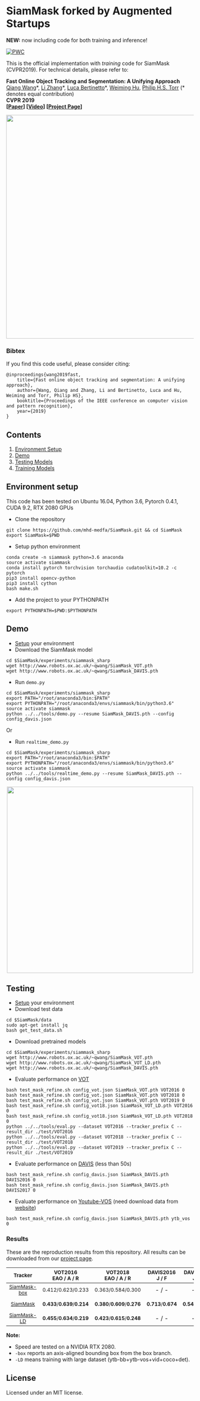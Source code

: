 # SiamMask forked by Augmented Startups

**NEW:** now including code for both training and inference!


[![PWC](https://img.shields.io/endpoint.svg?url=https://paperswithcode.com/badge/fast-online-object-tracking-and-segmentation/visual-object-tracking-vot201718)](https://paperswithcode.com/sota/visual-object-tracking-vot201718?p=fast-online-object-tracking-and-segmentation)

This is the official implementation with *training* code for SiamMask (CVPR2019). For technical details, please refer to:

**Fast Online Object Tracking and Segmentation: A Unifying Approach** <br />
[Qiang Wang](http://www.robots.ox.ac.uk/~qwang/)\*, [Li Zhang](http://www.robots.ox.ac.uk/~lz)\*, [Luca Bertinetto](http://www.robots.ox.ac.uk/~luca)\*, [Weiming Hu](https://scholar.google.com/citations?user=Wl4tl4QAAAAJ&hl=en), [Philip H.S. Torr](https://scholar.google.it/citations?user=kPxa2w0AAAAJ&hl=en&oi=ao) (\* denotes equal contribution) <br />
**CVPR 2019** <br />
**[[Paper](https://arxiv.org/abs/1812.05050)] [[Video](https://youtu.be/I_iOVrcpEBw)] [[Project Page](http://www.robots.ox.ac.uk/~qwang/SiamMask)]** <br />


<div align="center">
  <img src="http://www.robots.ox.ac.uk/~qwang/SiamMask/img/SiamMask.jpg" width="600px" />
</div>

### Bibtex
If you find this code useful, please consider citing:

```
@inproceedings{wang2019fast,
    title={Fast online object tracking and segmentation: A unifying approach},
    author={Wang, Qiang and Zhang, Li and Bertinetto, Luca and Hu, Weiming and Torr, Philip HS},
    booktitle={Proceedings of the IEEE conference on computer vision and pattern recognition},
    year={2019}
}
```


## Contents
1. [Environment Setup](#environment-setup)
2. [Demo](#demo)
3. [Testing Models](#testing-models)
4. [Training Models](#training-models)

## Environment setup
This code has been tested on Ubuntu 16.04, Python 3.6, Pytorch 0.4.1, CUDA 9.2, RTX 2080 GPUs

- Clone the repository 
```
git clone https://github.com/mhd-medfa/SiamMask.git && cd SiamMask
export SiamMask=$PWD
```
- Setup python environment
```
conda create -n siammask python=3.6 anaconda
source activate siammask
conda install pytorch torchvision torchaudio cudatoolkit=10.2 -c pytorch
pip3 install opencv-python
pip3 install cython
bash make.sh
```
- Add the project to your PYTHONPATH
```
export PYTHONPATH=$PWD:$PYTHONPATH
```

## Demo
- [Setup](#environment-setup) your environment
- Download the SiamMask model
```shell
cd $SiamMask/experiments/siammask_sharp
wget http://www.robots.ox.ac.uk/~qwang/SiamMask_VOT.pth
wget http://www.robots.ox.ac.uk/~qwang/SiamMask_DAVIS.pth
```
- Run `demo.py`

```shell
cd $SiamMask/experiments/siammask_sharp
export PATH="/root/anaconda3/bin:$PATH"
export PYTHONPATH="/root/anaconda3/envs/siammask/bin/python3.6"
source activate siammask
python ../../tools/demo.py --resume SiamMask_DAVIS.pth --config config_davis.json
```
Or

- Run `realtime_demo.py`

```shell
cd $SiamMask/experiments/siammask_sharp
export PATH="/root/anaconda3/bin:$PATH"
export PYTHONPATH="/root/anaconda3/envs/siammask/bin/python3.6"
source activate siammask
python ../../tools/realtime_demo.py --resume SiamMask_DAVIS.pth --config config_davis.json
```

<div align="center">
  <img src="http://www.robots.ox.ac.uk/~qwang/SiamMask/img/SiamMask_demo.gif" width="500px" />
</div>


## Testing
- [Setup](#environment-setup) your environment
- Download test data
```shell
cd $SiamMask/data
sudo apt-get install jq
bash get_test_data.sh
```
- Download pretrained models
```shell
cd $SiamMask/experiments/siammask_sharp
wget http://www.robots.ox.ac.uk/~qwang/SiamMask_VOT.pth
wget http://www.robots.ox.ac.uk/~qwang/SiamMask_VOT_LD.pth
wget http://www.robots.ox.ac.uk/~qwang/SiamMask_DAVIS.pth
```
- Evaluate performance on [VOT](http://www.votchallenge.net/)
```shell
bash test_mask_refine.sh config_vot.json SiamMask_VOT.pth VOT2016 0
bash test_mask_refine.sh config_vot.json SiamMask_VOT.pth VOT2018 0
bash test_mask_refine.sh config_vot.json SiamMask_VOT.pth VOT2019 0
bash test_mask_refine.sh config_vot18.json SiamMask_VOT_LD.pth VOT2016 0
bash test_mask_refine.sh config_vot18.json SiamMask_VOT_LD.pth VOT2018 0
python ../../tools/eval.py --dataset VOT2016 --tracker_prefix C --result_dir ./test/VOT2016
python ../../tools/eval.py --dataset VOT2018 --tracker_prefix C --result_dir ./test/VOT2018
python ../../tools/eval.py --dataset VOT2019 --tracker_prefix C --result_dir ./test/VOT2019
```
- Evaluate performance on [DAVIS](https://davischallenge.org/) (less than 50s)
```shell
bash test_mask_refine.sh config_davis.json SiamMask_DAVIS.pth DAVIS2016 0
bash test_mask_refine.sh config_davis.json SiamMask_DAVIS.pth DAVIS2017 0
```
- Evaluate performance on [Youtube-VOS](https://youtube-vos.org/) (need download data from [website](https://youtube-vos.org/dataset/download))
```shell
bash test_mask_refine.sh config_davis.json SiamMask_DAVIS.pth ytb_vos 0
```

### Results
These are the reproduction results from this repository. All results can be downloaded from our [project page](http://www.robots.ox.ac.uk/~qwang/SiamMask/).

|                           <sub>Tracker</sub>                           |      <sub>VOT2016</br>EAO /  A / R</sub>     |      <sub>VOT2018</br>EAO / A / R</sub>      |  <sub>DAVIS2016</br>J / F</sub>  |  <sub>DAVIS2017</br>J / F</sub>  |     <sub>Youtube-VOS</br>J_s / J_u / F_s / F_u</sub>     |     <sub>Speed</sub>     |
|:----------------------------------------------------------------------:|:--------------------------------------------:|:--------------------------------------------:|:--------------------------------:|:--------------------------------:|:--------------------------------------------------------:|:------------------------:|
| <sub>[SiamMask-box](http://www.robots.ox.ac.uk/~qwang/SiamMask/)</sub> |       <sub>0.412/0.623/0.233</sub>       |       <sub>0.363/0.584/0.300</sub>       |               - / -              |               - / -              |                      - / - / - / -                       | <sub>**77** FPS</sub> |
| <sub>[SiamMask](http://www.robots.ox.ac.uk/~qwang/SiamMask/)</sub> | <sub>**0.433**/**0.639**/**0.214**</sub> | <sub>**0.380**/**0.609**/**0.276**</sub> | <sub>**0.713**/**0.674**</sub> | <sub>**0.543**/**0.585**</sub> | <sub>**0.602**/**0.451**/**0.582**/**0.477**</sub> |   <sub>56 FPS</sub>   |
| <sub>[SiamMask-LD](http://www.robots.ox.ac.uk/~qwang/SiamMask/)</sub> | <sub>**0.455**/**0.634**/**0.219**</sub> | <sub>**0.423**/**0.615**/**0.248**</sub> | - / - | - / - | - / - / - / - | <sub>56 FPS</sub> |

**Note:** 
- Speed are tested on a NVIDIA RTX 2080. 
- `-box` reports an axis-aligned bounding box from the box branch.
- `-LD` means training with large dataset (ytb-bb+ytb-vos+vid+coco+det).

## License
Licensed under an MIT license.

